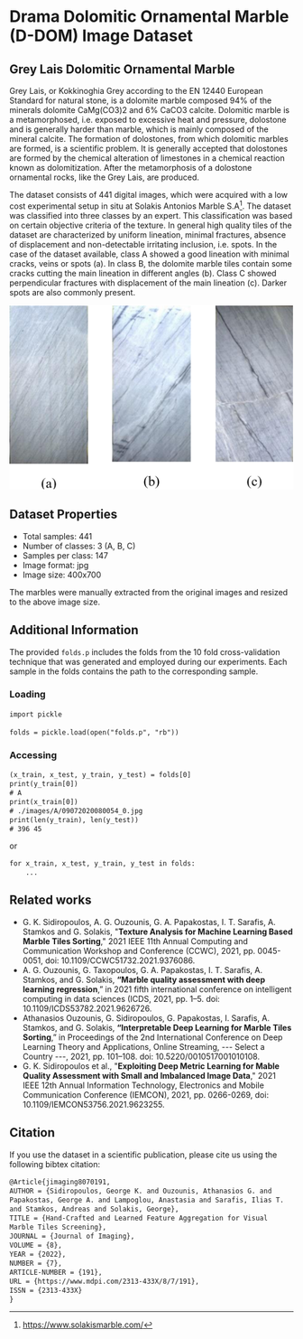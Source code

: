 # Drama Dolomitic Ornamental Marble (D-DOM) Image Dataset
## Grey Lais Dolomitic Ornamental Marble
Grey Lais, or Kokkinoghia Grey according to the EN 12440 European Standard for natural stone, is a dolomite marble composed 94% of the minerals dolomite CaMg(CO3)2 and 6% CaCO3 calcite. Dolomitic marble is a metamorphosed, i.e. exposed to excessive heat and pressure, dolostone and is generally harder than marble, which is mainly composed of the mineral calcite. The formation of dolostones, from which dolomitic marbles are formed, is a scientific problem. It is generally accepted that dolostones are formed by the chemical alteration of limestones in a chemical reaction known as dolomitization. After the metamorphosis of a dolostone ornamental rocks, like the Grey Lais, are produced.

The dataset consists of 441 digital images, which were acquired with a low cost experimental setup in situ at Solakis Antonios Marble S.A[^1].
The dataset was classified into three classes by an expert. This classification was based on certain objective criteria of the texture. In general high quality tiles of the dataset are characterized by uniform lineation, minimal fractures, absence of displacement and non-detectable irritating inclusion, i.e. spots. In the case of the dataset available, class A showed a good lineation with minimal cracks, veins or spots (a). In class B, the dolomite marble tiles contain some cracks cutting the main lineation in different angles (b). Class C showed perpendicular fractures with displacement of the main lineation (c). Darker spots are also commonly present. 

<p align="center">
    <img src="media/class_samples.png">
</p>

## Dataset Properties

* Total samples: 441
* Number of classes: 3 (A, B, C)
* Samples per class: 147
* Image format: jpg
* Image size: 400x700

The marbles were manually extracted from the original images and resized to the above image size.

## Additional Information
The provided ```folds.p``` includes the folds from the 10 fold cross-validation technique that was generated and employed during our experiments.
Each sample in the folds contains the path to the corresponding sample.

### Loading
```
import pickle

folds = pickle.load(open("folds.p", "rb"))
```

### Accessing
```
(x_train, x_test, y_train, y_test) = folds[0]
print(y_train[0])
# A
print(x_train[0])
# ./images/A/09072020080054_0.jpg
print(len(y_train), len(y_test))
# 396 45 
```

or

```
for x_train, x_test, y_train, y_test in folds:
    ...
```


## Related works
* G. K. Sidiropoulos, A. G. Ouzounis, G. A. Papakostas, I. T. Sarafis, A. Stamkos and G. Solakis, "**Texture Analysis for Machine Learning Based Marble Tiles Sorting**," 2021 IEEE 11th Annual Computing and Communication Workshop and Conference (CCWC), 2021, pp. 0045-0051, doi: 10.1109/CCWC51732.2021.9376086.
* A. G. Ouzounis, G. Taxopoulos, G. A. Papakostas, I. T. Sarafis, A. Stamkos, and G. Solakis, **“Marble quality assessment with deep learning regression**,” in 2021 fifth international conference on intelligent computing in data sciences (ICDS, 2021, pp. 1–5. doi: 10.1109/ICDS53782.2021.9626726.
* Athanasios Ouzounis, G. Sidiropoulos, G. Papakostas, I. Sarafis, A. Stamkos, and G. Solakis, **“Interpretable Deep Learning for Marble Tiles Sorting**,” in Proceedings of the 2nd International Conference on Deep Learning Theory and Applications, Online Streaming, --- Select a Country ---, 2021, pp. 101–108. doi: 10.5220/0010517001010108.
* G. K. Sidiropoulos et al., "**Exploiting Deep Metric Learning for Mable Quality Assessment with Small and Imbalanced Image Data**," 2021 IEEE 12th Annual Information Technology, Electronics and Mobile Communication Conference (IEMCON), 2021, pp. 0266-0269, doi: 10.1109/IEMCON53756.2021.9623255.

## Citation
If you use the dataset in a scientific publication, please cite us using the following bibtex citation:
```
@Article{jimaging8070191,
AUTHOR = {Sidiropoulos, George K. and Ouzounis, Athanasios G. and Papakostas, George A. and Lampoglou, Anastasia and Sarafis, Ilias T. and Stamkos, Andreas and Solakis, George},
TITLE = {Hand-Crafted and Learned Feature Aggregation for Visual Marble Tiles Screening},
JOURNAL = {Journal of Imaging},
VOLUME = {8},
YEAR = {2022},
NUMBER = {7},
ARTICLE-NUMBER = {191},
URL = {https://www.mdpi.com/2313-433X/8/7/191},
ISSN = {2313-433X}
}
```

[^1]: https://www.solakismarble.com/
